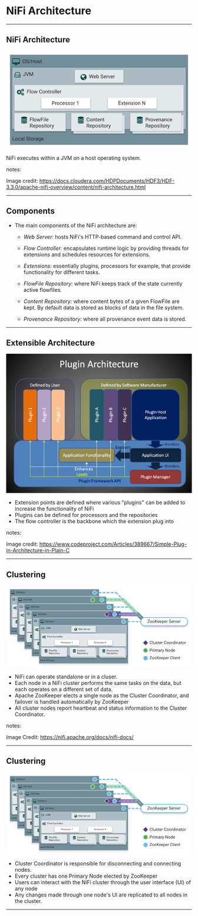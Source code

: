 # NiFi Architecture

---

## NiFi Architecture

![](../images/zero-master-node.png)

NiFi executes within a JVM on a host operating system. 

notes:

Image credit: https://docs.cloudera.com/HDPDocuments/HDF3/HDF-3.3.0/apache-nifi-overview/content/nifi-architecture.html

---

## Components

* The main components of the NiFi architecture are: 

  * _Web Server:_ hosts NiFi's HTTP-based command and control API.

  * _Flow Controller:_ encapsulates runtime logic by providing threads for extensions and schedules resources for  extensions.

  * _Extensions:_ essentially plugins, processors for example, that provide functionality for different tasks.

  * _FlowFile Repository:_ where NiFi keeps track of the state currently active flowfiles. 

  * _Content Repository:_ where content bytes of a given FlowFile are kept. By default data is stored as blocks of data in the file system. 

  * _Provenance Repository:_ where all provenance event data is stored. 

---

## Extensible Architecture

![](../images/Plugin.png)

* Extension points are defined where various "plugins" can be added to increase the functionality of NiFi 
* Plugins can be defined for processors and the repositories
* The flow controller is the backbone which the extension plug into 

notes:

Image credit: https://www.codeproject.com/Articles/389667/Simple-Plug-in-Architecture-in-Plain-C

---

## Clustering

![](../images/zero-leader-cluster.png)

* NiFi can operate standalone or in a cluser.
* Each node in a NiFi cluster performs the same tasks on the data, but each operates on a different set of data. 
* Apache ZooKeeper elects a single node as the Cluster Coordinator, and failover is handled automatically by ZooKeeper
* All cluster nodes report heartbeat and status information to the Cluster Coordinator. 
  
notes:

Image Credit: https://nifi.apache.org/docs/nifi-docs/

---

## Clustering

![](../images/zero-leader-cluster.png)

* Cluster Coordinator is responsible for disconnecting and connecting nodes. 
* Every cluster has one Primary Node elected by ZooKeeper
* Users can interact with the NiFi cluster through the user interface (UI) of any node
* Any changes made through one node's UI are replicated to all nodes in the cluster.

---

## 